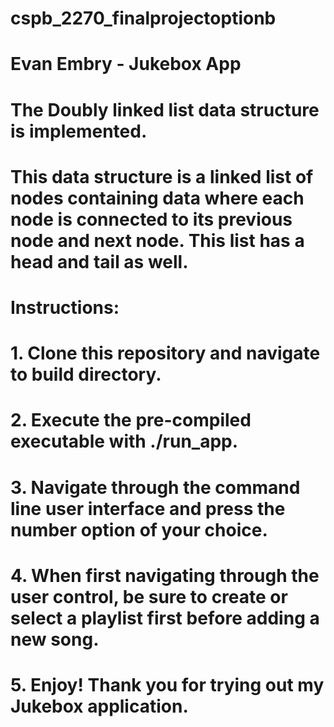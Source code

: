 # cspb_2270_finalprojectoptionb


# Evan Embry - Jukebox App 
# The Doubly linked list data structure is implemented. 
# This data structure is a linked list of nodes containing data where each node is connected to its previous node and next node. This list has a head and tail as well. 

# Instructions:
# 1. Clone this repository and navigate to build directory. 
# 2. Execute the pre-compiled executable with ./run_app. 
# 3. Navigate through the command line user interface and press the number option of your choice. 
# 4. When first navigating through the user control, be sure to create or select a playlist first before adding a new song. 
# 5. Enjoy! Thank you for trying out my Jukebox application. 
